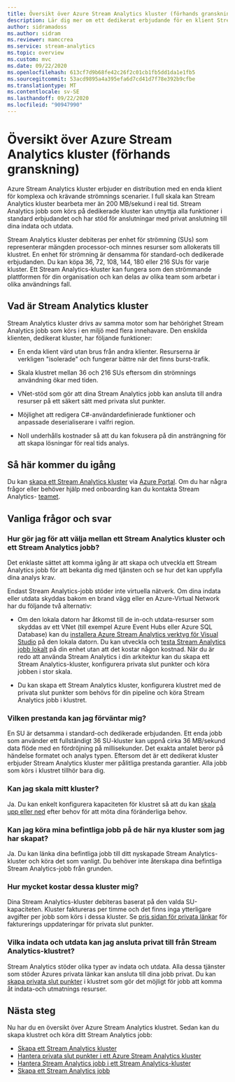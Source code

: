 ```yaml
---
title: Översikt över Azure Stream Analytics kluster (förhands granskning)
description: Lär dig mer om ett dedikerat erbjudande för en klient Stream Analytics klustret.
author: sidramadoss
ms.author: sidram
ms.reviewer: mamccrea
ms.service: stream-analytics
ms.topic: overview
ms.custom: mvc
ms.date: 09/22/2020
ms.openlocfilehash: 613cf7d9b68fe42c26f2c01cb1fb5dd1da1e1fb5
ms.sourcegitcommit: 53acd9895a4a395efa6d7cd41d7f78e392b9cfbe
ms.translationtype: MT
ms.contentlocale: sv-SE
ms.lasthandoff: 09/22/2020
ms.locfileid: "90947990"
---
```

# <a name="overview-of-azure-stream-analytics-cluster-preview"></a>Översikt över Azure Stream Analytics kluster (förhands granskning)

Azure Stream Analytics kluster erbjuder en distribution med en enda klient för komplexa och krävande strömnings scenarier. I full skala kan Stream Analytics kluster bearbeta mer än 200 MB/sekund i real tid. Stream Analytics jobb som körs på dedikerade kluster kan utnyttja alla funktioner i standard erbjudandet och har stöd för anslutningar med privat anslutning till dina indata och utdata.

Stream Analytics kluster debiteras per enhet för strömning (SUs) som representerar mängden processor-och minnes resurser som allokerats till klustret. En enhet för strömning är densamma för standard-och dedikerade erbjudanden. Du kan köpa 36, 72, 108, 144, 180 eller 216 SUs för varje kluster. Ett Stream Analytics-kluster kan fungera som den strömmande plattformen för din organisation och kan delas av olika team som arbetar i olika användnings fall.

## <a name="what-are-stream-analytics-clusters"></a>Vad är Stream Analytics kluster

Stream Analytics kluster drivs av samma motor som har behörighet Stream Analytics jobb som körs i en miljö med flera innehavare. Den enskilda klienten, dedikerat kluster, har följande funktioner:

* En enda klient värd utan brus från andra klienter. Resurserna är verkligen "isolerade" och fungerar bättre när det finns burst-trafik.

* Skala klustret mellan 36 och 216 SUs eftersom din strömnings användning ökar med tiden.

* VNet-stöd som gör att dina Stream Analytics jobb kan ansluta till andra resurser på ett säkert sätt med privata slut punkter.

* Möjlighet att redigera C#-användardefinierade funktioner och anpassade deserialiserare i valfri region.

* Noll underhålls kostnader så att du kan fokusera på din ansträngning för att skapa lösningar för real tids analys.

## <a name="how-to-get-started"></a>Så här kommer du igång

Du kan [skapa ett Stream Analytics kluster](create-cluster.md) via [Azure Portal](https://aka.ms/asaclustercreateportal). Om du har några frågor eller behöver hjälp med onboarding kan du kontakta Stream Analytics- [teamet](mailto:askasa@microsoft.com).

## <a name="frequently-asked-questions"></a>Vanliga frågor och svar

### <a name="how-do-i-choose-between-a-stream-analytics-cluster-and-a-stream-analytics-job"></a>Hur gör jag för att välja mellan ett Stream Analytics kluster och ett Stream Analytics jobb?

Det enklaste sättet att komma igång är att skapa och utveckla ett Stream Analytics jobb för att bekanta dig med tjänsten och se hur det kan uppfylla dina analys krav.

Endast Stream Analytics-jobb stöder inte virtuella nätverk. Om dina indata eller utdata skyddas bakom en brand vägg eller en Azure-Virtual Network har du följande två alternativ:

* Om den lokala datorn har åtkomst till de in-och utdata-resurser som skyddas av ett VNet (till exempel Azure Event Hubs eller Azure SQL Database) kan du [installera Azure Stream Analytics verktyg för Visual Studio](stream-analytics-tools-for-visual-studio-install.md) på den lokala datorn. Du kan utveckla och [testa Stream Analytics jobb lokalt](stream-analytics-live-data-local-testing.md) på din enhet utan att det kostar någon kostnad. När du är redo att använda Stream Analytics i din arkitektur kan du skapa ett Stream Analytics-kluster, konfigurera privata slut punkter och köra jobben i stor skala.

* Du kan skapa ett Stream Analytics kluster, konfigurera klustret med de privata slut punkter som behövs för din pipeline och köra Stream Analytics jobb i klustret.

### <a name="what-performance-can-i-expect"></a>Vilken prestanda kan jag förväntar mig?

En SU är detsamma i standard-och dedikerade erbjudanden. Ett enda jobb som använder ett fullständigt 36 SU-kluster kan uppnå cirka 36 MB/sekund data flöde med en fördröjning på millisekunder. Det exakta antalet beror på händelse formatet och analys typen. Eftersom det är ett dedikerat kluster erbjuder Stream Analytics kluster mer pålitliga prestanda garantier. Alla jobb som körs i klustret tillhör bara dig.

### <a name="can-i-scale-my-cluster"></a>Kan jag skala mitt kluster?

Ja. Du kan enkelt konfigurera kapaciteten för klustret så att du kan [skala upp eller ned](scale-cluster.md) efter behov för att möta dina föränderliga behov.

### <a name="can-i-run-my-existing-jobs-on-these-new-clusters-ive-created"></a>Kan jag köra mina befintliga jobb på de här nya kluster som jag har skapat?

Ja. Du kan länka dina befintliga jobb till ditt nyskapade Stream Analytics-kluster och köra det som vanligt. Du behöver inte återskapa dina befintliga Stream Analytics-jobb från grunden.

### <a name="how-much-will-these-clusters-cost-me"></a>Hur mycket kostar dessa kluster mig?

Dina Stream Analytics-kluster debiteras baserat på den valda SU-kapaciteten. Kluster faktureras per timme och det finns inga ytterligare avgifter per jobb som körs i dessa kluster. Se [pris sidan för privata länkar](https://azure.microsoft.com/pricing/details/private-link/) för fakturerings uppdateringar för privata slut punkter.

### <a name="which-inputs-and-outputs-can-i-privately-connect-to-from-my-stream-analytics-cluster"></a>Vilka indata och utdata kan jag ansluta privat till från Stream Analytics-klustret?

Stream Analytics stöder olika typer av indata och utdata. Alla dessa tjänster som stöder Azures privata länkar kan ansluta till dina jobb privat. Du kan [skapa privata slut punkter](private-endpoints.md) i klustret som gör det möjligt för jobb att komma åt indata-och utmatnings resurser.

## <a name="next-steps"></a>Nästa steg

Nu har du en översikt över Azure Stream Analytics klustret. Sedan kan du skapa klustret och köra ditt Stream Analytics jobb: 

* [Skapa ett Stream Analytics kluster](create-cluster.md)
* [Hantera privata slut punkter i ett Azure Stream Analytics kluster](private-endpoints.md)
* [Hantera Stream Analytics jobb i ett Stream Analytics-kluster](manage-jobs-cluster.md)
* [Skapa ett Stream Analytics jobb](stream-analytics-quick-create-portal.md)
